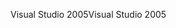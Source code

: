 <span data-ttu-id="398ef-101">Visual Studio 2005</span><span class="sxs-lookup"><span data-stu-id="398ef-101">Visual Studio 2005</span></span>